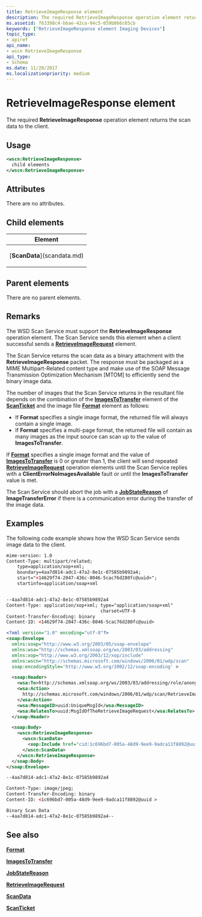 ```yaml
---
title: RetrieveImageResponse element
description: The required RetrieveImageResponse operation element returns the scan data to the client.
ms.assetid: f63398c4-bbae-42ca-94c5-059b066c65cb
keywords: ["RetrieveImageResponse element Imaging Devices"]
topic_type:
- apiref
api_name:
- wscn RetrieveImageResponse
api_type:
- Schema
ms.date: 11/28/2017
ms.localizationpriority: medium
---
```


# RetrieveImageResponse element


The required **RetrieveImageResponse** operation element returns the scan data to the client.

Usage
-----

```xml
<wscn:RetrieveImageResponse>
  child elements
</wscn:RetrieveImageResponse>
```

Attributes
----------

There are no attributes.

## Child elements


<table>
<colgroup>
<col width="100%" />
</colgroup>
<thead>
<tr class="header">
<th>Element</th>
</tr>
</thead>
<tbody>
<tr class="odd">
<td><p>[<strong>ScanData</strong>](scandata.md)</p></td>
</tr>
</tbody>
</table>

## Parent elements


There are no parent elements.

Remarks
-------

The WSD Scan Service must support the **RetrieveImageResponse** operation element. The Scan Service sends this element when a client successful sends a [**RetrieveImageRequest**](retrieveimagerequest.md) element.

The Scan Service returns the scan data as a binary attachment with the **RetrieveImageResponse** packet. The response must be packaged as a MIME Multipart-Related content type and make use of the SOAP Message Transmission Optimization Mechanism \[MTOM\] to efficiently send the binary image data.

The number of images that the Scan Service returns in the resultant file depends on the combination of the [**ImagesToTransfer**](imagestotransfer.md) element of the [**ScanTicket**](scanticket.md) and the image file [**Format**](format.md) element as follows:

-   If **Format** specifies a single image format, the returned file will always contain a single image.
-   If **Format** specifies a multi-page format, the returned file will contain as many images as the input source can scan up to the value of **ImagesToTransfer**.

If [**Format**](format.md) specifies a single image format and the value of [**ImagesToTransfer**](imagestotransfer.md) is 0 or greater than 1, the client will send repeated [**RetrieveImageRequest**](retrieveimagerequest.md) operation elements until the Scan Service replies with a **ClientErrorNoImagesAvailable** fault or until the **ImagesToTransfer** value is met.

The Scan Service should abort the job with a [**JobStateReason**](jobstatereason.md) of **ImageTransferError** if there is a communication error during the transfer of the image data.

Examples
--------

The following code example shows how the WSD Scan Service sends image data to the client.

```xml
mime-version: 1.0
Content-Type: multipart/related;
    type=application/xop+xml;
    boundary=4aa7d814-adc1-47a2-8e1c-07585b9892a4;
    start="<14629f74-2047-436c-8046-5cac76d280fc@uuid>";
    startinfo=application/soap+xml


--4aa7d814-adc1-47a2-8e1c-07585b9892a4
Content-Type: application/xop+xml; type="application/soap+xml"
                                   charset=UTF-8
Content-Transfer-Encoding: binary
Content-ID: <14629f74-2047-436c-8046-5cac76d280fc@uuid>

<?xml version="1.0" encoding="utf-8"?>
<soap:Envelope
  xmlns:soap="http://www.w3.org/2003/05/soap-envelope"
  xmlns:wsa="http://schemas.xmlsoap.org/ws/2003/03/addressing"
  xmlns:xop="http://www.w3.org/2003/12/xop/include"
  xmlns:wscn="http://schemas.microsoft.com/windows/2006/01/wdp/scan"
  soap:encodingStyle='http://www.w3.org/2002/12/soap-encoding' >

  <soap:Header>
    <wsa:To>http://schemas.xmlsoap.org/ws/2003/03/addressing/role/anonymous</wsa:To>
    <wsa:Action>
      http://schemas.microsoft.com/windows/2006/01/wdp/scan/RetrieveImage
    </wsa:Action>
    <wsa:MessageID>uuid:UniqueMsgId</wsa:MessageID>
    <wsa:RelatesTo>uuid:MsgIdOfTheRetrieveImageRequest</wsa:RelatesTo>
  </soap:Header>

  <soap:Body>
    <wscn:RetrieveImageResponse>
      <wscn:ScanData>
        <xop:Include href="cid:1c696bd7-005a-48d9-9ee9-9adca11f8892@uuid" />
      </wscn:ScanData>
    </wscn:RetrieveImageResponse>
  </soap:Body>
</soap:Envelope>

--4aa7d814-adc1-47a2-8e1c-07585b9892a4

Content-Type: image/jpeg;
Content-Transfer-Encoding: binary
Content-ID: <1c696bd7-005a-48d9-9ee9-9adca11f8892@uuid >

Binary Scan Data
--4aa7d814-adc1-47a2-8e1c-07585b9892a4--
```

## See also

[**Format**](format.md)

[**ImagesToTransfer**](imagestotransfer.md)

[**JobStateReason**](jobstatereason.md)

[**RetrieveImageRequest**](retrieveimagerequest.md)

[**ScanData**](scandata.md)

[**ScanTicket**](scanticket.md)
